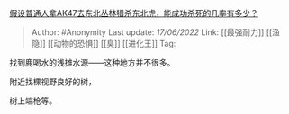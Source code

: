 [假设普通人拿AK47去东北丛林猎杀东北虎，能成功杀死的几率有多少？](https://www.zhihu.com/question/513363765/answer/2527455190)

> Author: #Anonymity 
> Last update: *17/06/2022* 
> Link: [[最强耐力]] [[渔隐]] [[动物的恐惧]] [[臭]] [[进化王]]
> Tag: 

找到鹿喝水的浅摊水源——这种地方并不很多。

附近找棵视野良好的树，

树上端枪等。